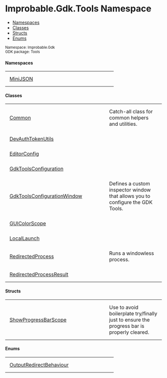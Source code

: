 
# Improbable.Gdk.Tools Namespace
<nav id="pageToc" class="page-toc"><ul><li><a href="#namespaces">Namespaces</a>
<li><a href="#classes">Classes</a>
<li><a href="#structs">Structs</a>
<li><a href="#enums">Enums</a>
</ul></nav>
<sup>
Namespace: Improbable.Gdk<br/>
GDK package: Tools<br />
</sup>

</p>

#### Namespaces

<table>
<tr>
<td style="padding: 14px; border: none; width: 29ch"><a href="{{urlRoot}}/api/tools/mini-json-index">MiniJSON</a></td>
<td style="padding: 14px; border: none;"></td>
</tr>
</table>



</p>

#### Classes

<table>
<tr>
<td style="padding: 14px; border: none; width: 29ch"><a href="{{urlRoot}}/api/tools/common">Common</a></td>
<td style="padding: 14px; border: none;">Catch-all class for common helpers and utilities. </td>
</tr>
<tr>
<td style="padding: 14px; border: none; width: 29ch"><a href="{{urlRoot}}/api/tools/dev-auth-token-utils">DevAuthTokenUtils</a></td>
<td style="padding: 14px; border: none;"></td>
</tr>
<tr>
<td style="padding: 14px; border: none; width: 29ch"><a href="{{urlRoot}}/api/tools/editor-config">EditorConfig</a></td>
<td style="padding: 14px; border: none;"></td>
</tr>
<tr>
<td style="padding: 14px; border: none; width: 29ch"><a href="{{urlRoot}}/api/tools/gdk-tools-configuration">GdkToolsConfiguration</a></td>
<td style="padding: 14px; border: none;"></td>
</tr>
<tr>
<td style="padding: 14px; border: none; width: 29ch"><a href="{{urlRoot}}/api/tools/gdk-tools-configuration-window">GdkToolsConfigurationWindow</a></td>
<td style="padding: 14px; border: none;">Defines a custom inspector window that allows you to configure the GDK Tools. </td>
</tr>
<tr>
<td style="padding: 14px; border: none; width: 29ch"><a href="{{urlRoot}}/api/tools/gui-color-scope">GUIColorScope</a></td>
<td style="padding: 14px; border: none;"></td>
</tr>
<tr>
<td style="padding: 14px; border: none; width: 29ch"><a href="{{urlRoot}}/api/tools/local-launch">LocalLaunch</a></td>
<td style="padding: 14px; border: none;"></td>
</tr>
<tr>
<td style="padding: 14px; border: none; width: 29ch"><a href="{{urlRoot}}/api/tools/redirected-process">RedirectedProcess</a></td>
<td style="padding: 14px; border: none;">Runs a windowless process. </td>
</tr>
<tr>
<td style="padding: 14px; border: none; width: 29ch"><a href="{{urlRoot}}/api/tools/redirected-process-result">RedirectedProcessResult</a></td>
<td style="padding: 14px; border: none;"></td>
</tr>
</table>



</p>

#### Structs

<table>
<tr>
<td style="padding: 14px; border: none; width: 29ch"><a href="{{urlRoot}}/api/tools/show-progress-bar-scope">ShowProgressBarScope</a></td>
<td style="padding: 14px; border: none;">Use to avoid boilerplate try/finally just to ensure the progress bar is properly cleared. </td>
</tr>
</table>




</p>

#### Enums

<table>
<tr>
<td style="padding: 14px; border: none; width: 29ch"><a href="{{urlRoot}}/api/tools/output-redirect-behaviour">OutputRedirectBehaviour</a></td>
<td style="padding: 14px; border: none;"></td>
</tr>
</table>


